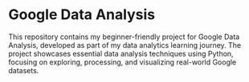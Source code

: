 # Google Data Analysis
This repository contains my beginner-friendly project for Google Data Analysis, developed as part of my data analytics learning journey. The project showcases essential data analysis techniques using Python, focusing on exploring, processing, and visualizing real-world Google datasets.
